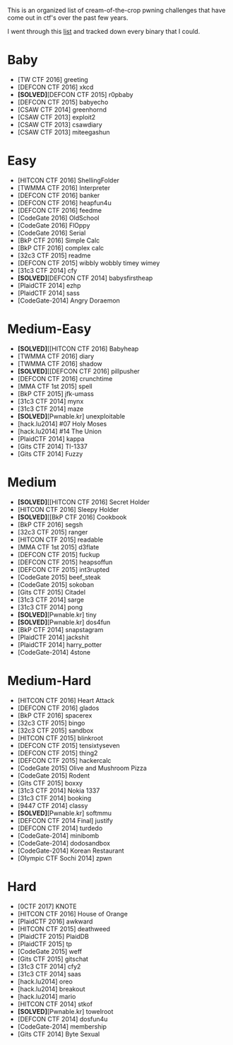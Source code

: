 This is an organized list of cream-of-the-crop pwning challenges that have come out in ctf's over the past few years.

I went through this [list](https://pastebin.com/uyifxgPu) and tracked down every binary that I could.

# Baby

* [TW CTF 2016] greeting
* [DEFCON CTF 2016] xkcd
* __\[SOLVED\]__[DEFCON CTF 2015] r0pbaby
* [DEFCON CTF 2015] babyecho
* [CSAW CTF 2014] greenhornd
* [CSAW CTF 2013] exploit2
* [CSAW CTF 2013] csawdiary
* [CSAW CTF 2013] miteegashun
 
# Easy
 
* [HITCON CTF 2016] ShellingFolder
* [TWMMA CTF 2016] Interpreter
* [DEFCON CTF 2016] banker
* [DEFCON CTF 2016] heapfun4u
* [DEFCON CTF 2016] feedme
* [CodeGate 2016] OldSchool
* [CodeGate 2016] FlOppy
* [CodeGate 2016] Serial
* [BkP CTF 2016] Simple Calc
* [BkP CTF 2016] complex calc 
* [32c3 CTF 2015] readme
* [DEFCON CTF 2015] wibbly wobbly timey wimey
* [31c3 CTF 2014] cfy
* __\[SOLVED\]__[DEFCON CTF 2014] babysfirstheap
* [PlaidCTF 2014] ezhp
* [PlaidCTF 2014] sass
* [CodeGate-2014] Angry Doraemon
 
# Medium-Easy
 
* __\[SOLVED\]__[[HITCON CTF 2016] Babyheap
* [TWMMA CTF 2016] diary
* [TWMMA CTF 2016] shadow
* __\[SOLVED\]__[[DEFCON CTF 2016] pillpusher
* [DEFCON CTF 2016] crunchtime
* [MMA CTF 1st 2015] spell
* [BkP CTF 2015] jfk-umass
* [31c3 CTF 2014] mynx
* [31c3 CTF 2014] maze
* __\[SOLVED\]__[Pwnable.kr] unexploitable
* [hack.lu2014] #07 Holy Moses
* [hack.lu2014] #14 The Union
* [PlaidCTF 2014] kappa
* [Gits CTF 2014] TI-1337
* [Gits CTF 2014] Fuzzy
 
# Medium
 
* __\[SOLVED\]__[[HITCON CTF 2016] Secret Holder
* [HITCON CTF 2016] Sleepy Holder
* __\[SOLVED\]__[[BkP CTF 2016] Cookbook
* [BkP CTF 2016] segsh
* [32c3 CTF 2015] ranger
* [HITCON CTF 2015] readable
* [MMA CTF 1st 2015] d3flate
* [DEFCON CTF 2015] fuckup
* [DEFCON CTF 2015] heapsoffun
* [DEFCON CTF 2015] int3rupted
* [CodeGate 2015] beef\_steak
* [CodeGate 2015] sokoban
* [Gits CTF 2015] Citadel
* [31c3 CTF 2014] sarge
* [31c3 CTF 2014] pong
* __\[SOLVED\]__[Pwnable.kr] tiny
* __\[SOLVED\]__[Pwnable.kr] dos4fun
* [BkP CTF 2014] snapstagram
* [PlaidCTF 2014] jackshit
* [PlaidCTF 2014] harry\_potter
* [CodeGate-2014] 4stone
 
# Medium-Hard
 
* [HITCON CTF 2016] Heart Attack
* [DEFCON CTF 2016] glados
* [BkP CTF 2016] spacerex
* [32c3 CTF 2015] bingo
* [32c3 CTF 2015] sandbox
* [HITCON CTF 2015] blinkroot
* [DEFCON CTF 2015] tensixtyseven
* [DEFCON CTF 2015] thing2
* [DEFCON CTF 2015] hackercalc
* [CodeGate 2015] Olive and Mushroom Pizza
* [CodeGate 2015] Rodent
* [Gits CTF 2015] boxxy
* [31c3 CTF 2014] Nokia 1337
* [31c3 CTF 2014] booking
* [9447 CTF 2014] classy
* __\[SOLVED\]__[Pwnable.kr] softmmu
* [DEFCON CTF 2014 Final] justify
* [DEFCON CTF 2014] turdedo
* [CodeGate-2014] minibomb
* [CodeGate-2014] dodosandbox
* [CodeGate-2014] Korean Restaurant
* [Olympic CTF Sochi 2014] zpwn

# Hard
 
* [0CTF 2017] KNOTE
* [HITCON CTF 2016] House of Orange
* [PlaidCTF 2016] awkward
* [HITCON CTF 2015] deathweed
* [PlaidCTF 2015] PlaidDB
* [PlaidCTF 2015] tp
* [CodeGate 2015] weff
* [Gits CTF 2015] gitschat
* [31c3 CTF 2014] cfy2
* [31c3 CTF 2014] saas
* [hack.lu2014] oreo
* [hack.lu2014] breakout
* [hack.lu2014] mario 
* [HITCON CTF 2014] stkof
* __\[SOLVED\]__[Pwnable.kr] towelroot
* [DEFCON CTF 2014] dosfun4u
* [CodeGate-2014] membership
* [Gits CTF 2014] Byte Sexual
